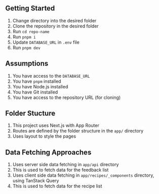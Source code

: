 ## Getting Started

1. Change directory into the desired folder
2. Clone the repository in the desired folder
3. Run `cd repo-name`
4. Run `pnpm i`
5. Update `DATABASE_URL` in `.env` file
6. Run `pnpm dev`

## Assumptions

1. You have access to the `DATABASE_URL`
2. You have `pnpm` installed
3. You have Node.js installed
4. You have Git installed
5. You have access to the repository URL (for cloning)

## Folder Stucture

1. This project uses Next.js with App Router
2. Routes are defined by the folder structure in the `app/` directory
3. Uses layout to style the pages

## Data Fetching Approaches

1. Uses server side data fetching in `app/api` directory
2. This is used to fetch data for the feedback list
3. Uses client side data fetching in `app/recipes/_components` directory, using TanStack Query
4. This is used to fetch data for the recipe list
